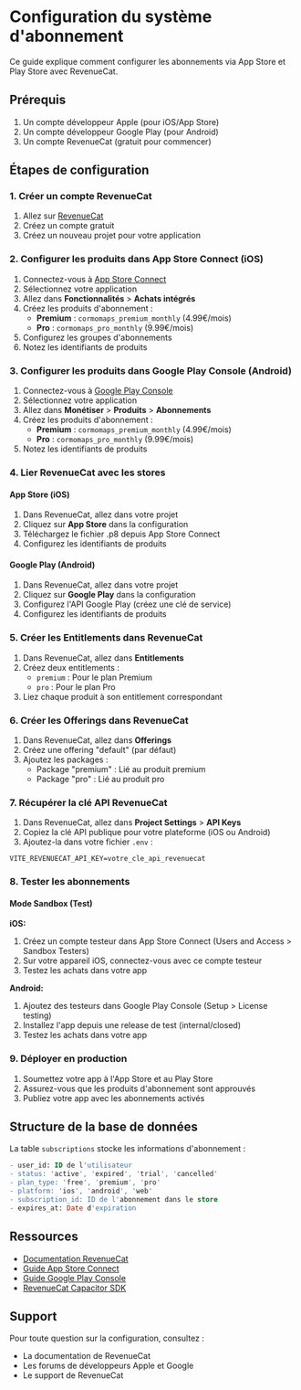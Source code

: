# Configuration du système d'abonnement

Ce guide explique comment configurer les abonnements via App Store et Play Store avec RevenueCat.

## Prérequis

1. Un compte développeur Apple (pour iOS/App Store)
2. Un compte développeur Google Play (pour Android)
3. Un compte RevenueCat (gratuit pour commencer)

## Étapes de configuration

### 1. Créer un compte RevenueCat

1. Allez sur [RevenueCat](https://www.revenuecat.com/)
2. Créez un compte gratuit
3. Créez un nouveau projet pour votre application

### 2. Configurer les produits dans App Store Connect (iOS)

1. Connectez-vous à [App Store Connect](https://appstoreconnect.apple.com/)
2. Sélectionnez votre application
3. Allez dans **Fonctionnalités** > **Achats intégrés**
4. Créez les produits d'abonnement :
   - **Premium** : `cormomaps_premium_monthly` (4.99€/mois)
   - **Pro** : `cormomaps_pro_monthly` (9.99€/mois)
5. Configurez les groupes d'abonnements
6. Notez les identifiants de produits

### 3. Configurer les produits dans Google Play Console (Android)

1. Connectez-vous à [Google Play Console](https://play.google.com/console/)
2. Sélectionnez votre application
3. Allez dans **Monétiser** > **Produits** > **Abonnements**
4. Créez les produits d'abonnement :
   - **Premium** : `cormomaps_premium_monthly` (4.99€/mois)
   - **Pro** : `cormomaps_pro_monthly` (9.99€/mois)
5. Notez les identifiants de produits

### 4. Lier RevenueCat avec les stores

#### App Store (iOS)
1. Dans RevenueCat, allez dans votre projet
2. Cliquez sur **App Store** dans la configuration
3. Téléchargez le fichier .p8 depuis App Store Connect
4. Configurez les identifiants de produits

#### Google Play (Android)
1. Dans RevenueCat, allez dans votre projet
2. Cliquez sur **Google Play** dans la configuration
3. Configurez l'API Google Play (créez une clé de service)
4. Configurez les identifiants de produits

### 5. Créer les Entitlements dans RevenueCat

1. Dans RevenueCat, allez dans **Entitlements**
2. Créez deux entitlements :
   - `premium` : Pour le plan Premium
   - `pro` : Pour le plan Pro
3. Liez chaque produit à son entitlement correspondant

### 6. Créer les Offerings dans RevenueCat

1. Dans RevenueCat, allez dans **Offerings**
2. Créez une offering "default" (par défaut)
3. Ajoutez les packages :
   - Package "premium" : Lié au produit premium
   - Package "pro" : Lié au produit pro

### 7. Récupérer la clé API RevenueCat

1. Dans RevenueCat, allez dans **Project Settings** > **API Keys**
2. Copiez la clé API publique pour votre plateforme (iOS ou Android)
3. Ajoutez-la dans votre fichier `.env` :

```env
VITE_REVENUECAT_API_KEY=votre_cle_api_revenuecat
```

### 8. Tester les abonnements

#### Mode Sandbox (Test)

**iOS:**
1. Créez un compte testeur dans App Store Connect (Users and Access > Sandbox Testers)
2. Sur votre appareil iOS, connectez-vous avec ce compte testeur
3. Testez les achats dans votre app

**Android:**
1. Ajoutez des testeurs dans Google Play Console (Setup > License testing)
2. Installez l'app depuis une release de test (internal/closed)
3. Testez les achats dans votre app

### 9. Déployer en production

1. Soumettez votre app à l'App Store et au Play Store
2. Assurez-vous que les produits d'abonnement sont approuvés
3. Publiez votre app avec les abonnements activés

## Structure de la base de données

La table `subscriptions` stocke les informations d'abonnement :

```sql
- user_id: ID de l'utilisateur
- status: 'active', 'expired', 'trial', 'cancelled'
- plan_type: 'free', 'premium', 'pro'
- platform: 'ios', 'android', 'web'
- subscription_id: ID de l'abonnement dans le store
- expires_at: Date d'expiration
```

## Ressources

- [Documentation RevenueCat](https://docs.revenuecat.com/)
- [Guide App Store Connect](https://developer.apple.com/app-store-connect/)
- [Guide Google Play Console](https://support.google.com/googleplay/android-developer/)
- [RevenueCat Capacitor SDK](https://docs.revenuecat.com/docs/capacitor)

## Support

Pour toute question sur la configuration, consultez :
- La documentation de RevenueCat
- Les forums de développeurs Apple et Google
- Le support de RevenueCat
